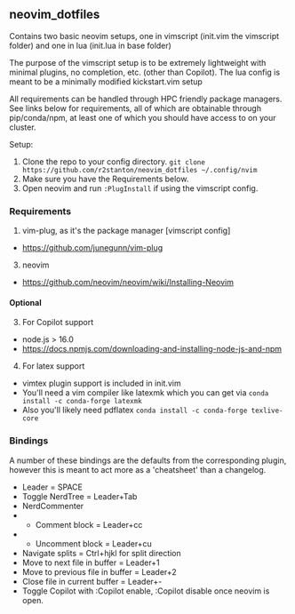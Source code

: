 ## neovim_dotfiles
Contains two basic neovim setups, one in vimscript (init.vim the vimscript
folder) and one in lua (init.lua in base folder)

The purpose of the vimscript setup is to be extremely lightweight with minimal
plugins, no completion, etc. (other than Copilot). The lua config is meant to 
be a minimally modified kickstart.vim setup 

All requirements can be handled through HPC friendly package managers. See
links below for requirements, all of which are obtainable through pip/conda/npm,
at least one of which you should have access to on your cluster.

Setup:
1. Clone the repo to your config directory.
    ```git clone https://github.com/r2stanton/neovim_dotfiles ~/.config/nvim```
2. Make sure you have the Requirements below.
3. Open neovim and run ```:PlugInstall``` if using the vimscript config.


### Requirements
1. vim-plug, as it's the package manager [vimscript config]
- https://github.com/junegunn/vim-plug
3. neovim
- https://github.com/neovim/neovim/wiki/Installing-Neovim
#### Optional
3. For Copilot support
- node.js > 16.0 
- https://docs.npmjs.com/downloading-and-installing-node-js-and-npm
4. For latex support
- vimtex plugin support is included in init.vim
- You'll need a vim compiler like latexmk which you can get via ```conda install -c conda-forge latexmk```
- Also you'll likely need pdflatex ```conda install -c conda-forge texlive-core```


### Bindings
A number of these bindings are the defaults from the corresponding plugin, however this is meant to act more as a 'cheatsheet' than a changelog.
- Leader = SPACE
- Toggle NerdTree = Leader+Tab
- NerdCommenter
- - Comment block = Leader+cc
- - Uncomment block = Leader+cu
- Navigate splits = Ctrl+hjkl for split direction
- Move to next file in buffer = Leader+1
- Move to previous file in buffer = Leader+2
- Close file in current buffer = Leader+-
- Toggle Copilot with :Copilot enable, :Copilot disable once neovim is open.


